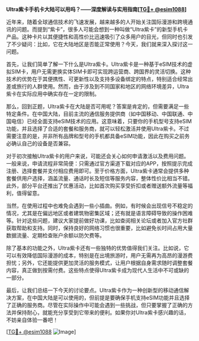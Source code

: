 **Ultra紫卡手机卡大陆可以用吗？——深度解读与实用指南[[TG💪+ @esim1088](https://t.me/s/esim1088)]**

近年来，随着全球通信技术的飞速发展，越来越多的人开始关注国际漫游和跨境通讯的问题。而提到“紫卡”，很多人可能会想到一种叫做“Ultra紫卡”的新型手机卡产品。这种卡片以其便捷性和高性价比迅速吸引了众多用户的目光，但同时也引发了不少疑问：比如，它在大陆地区是否能正常使用？今天，我们就来深入探讨这一问题。

首先，让我们简单了解一下什么是Ultra紫卡。Ultra紫卡是一种基于eSIM技术的虚拟SIM卡，用户无需更换实体SIM卡即可实现跨运营商、跨国界的灵活切换。这种技术的优势在于其便携性、可更新性以及支持多设备绑定的特点，特别适合经常出差或旅行的人群使用。然而，由于涉及到不同国家和地区的网络环境差异，Ultra紫卡在实际应用中确实存在一定的限制。

那么，回到正题，Ultra紫卡在大陆是否可用呢？答案是肯定的，但需要满足一些特定条件。在中国大陆，目前主流的通信服务提供商（如中国移动、中国联通、中国电信）已经全面支持eSIM技术的应用。这意味着，只要你的手机型号支持eSIM功能，并且选择了合适的套餐和服务商，就可以轻松激活并使用Ultra紫卡。不过需要注意的是，并非所有品牌和型号的手机都具备eSIM功能，因此在购买之前务必确认自己的设备是否兼容。

对于初次接触Ultra紫卡的用户来说，可能还会关心如何申请激活以及费用问题。一般来说，申请流程非常简便：只需通过官方渠道下载对应的APP，按照提示完成注册、选择套餐并支付相应费用即可。至于价格方面，Ultra紫卡通常会提供多种套餐供用户选择，涵盖流量、通话时长及短信等服务内容，整体性价比相当不错。此外，部分平台还推出了优惠活动，比如首次购买享受折扣或者赠送额外流量等福利，值得留意。

当然，在使用过程中也难免会遇到一些小插曲。例如，有时候会出现信号不稳定的情况，尤其是在偏远地区或者建筑物密集区域；还有就是语言障碍导致的操作困难等。针对这些问题，建议大家提前做好功课，比如查阅相关论坛或者加入官方社群获取帮助和支持。同时，保持良好的网络习惯也很重要，比如避免长时间占用大量数据流量、定期检查账户余额以防欠费等。

除了基本的功能之外，Ultra紫卡还有一些独特的优势值得我们关注。比如说，它可以有效降低国际漫游的成本，特别是在出境旅游时，用户无需再为高昂的漫游费担忧；另外，它还能提供更加灵活的服务模式，让用户根据自身需求随时调整套餐内容，真正做到按需付费。这些特点使得Ultra紫卡成为现代人生活中不可或缺的一部分。

最后，让我们总结一下今天的讨论要点。Ultra紫卡作为一种创新型的移动通信解决方案，在中国大陆是可以使用的，但前提是要确保手机支持eSIM功能并且选择了正确的服务商。尽管在实际操作中可能会遇到一些挑战，但只要掌握了正确的方法并保持耐心，就能充分享受到它带来的便利。如果你对Ultra紫卡感兴趣的话，不妨亲自体验一番吧！

[[TG💪+ @esim1088](https://t.me/s/esim1088) ![Image](https://i.postimg.cc/4NQfJmqS/Snipaste-2025-05-13-00-14-12.png)]